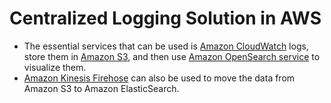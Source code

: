 # Centralized Logging Solution in AWS
- The essential services that can be used is [Amazon CloudWatch](../8_MonitoringServices/AmazonCloudwatch/Readme.md) logs, store them in [Amazon S3](../7_StorageServices/3_ObjectStorageS3/Readme.md), and then use [Amazon OpenSearch service](https://aws.amazon.com/opensearch-service/) to visualize them.
- [Amazon Kinesis Firehose](https://aws.amazon.com/kinesis/data-firehose/) can also be used to move the data from Amazon S3 to Amazon ElasticSearch.